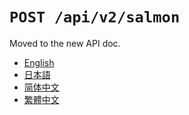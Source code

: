 `POST /api/v2/salmon`
=====================

Moved to the new API doc.

- [English](https://apidoc.stat.ink/v2.en.html#operation/postSalmon)
- [日本語](https://apidoc.stat.ink/v2.ja.html#operation/postSalmon)
- [简体中文](https://apidoc.stat.ink/v2.zh-hans.html#operation/postSalmon)
- [繁體中文](https://apidoc.stat.ink/v2.zh-hant.html#operation/postSalmon)
